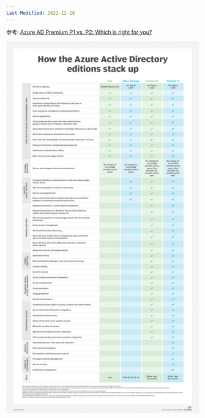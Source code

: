 ```yaml
---
Last Modified: 2022-12-18
---
```


参考: [Azure AD Premium P1 vs. P2: Which is right for you?](https://www.techtarget.com/searchwindowsserver/tip/Azure-AD-Premium-P1-vs-P2-Which-is-right-for-you)

![](https://raw.githubusercontent.com/caliburn1994/caliburn1994.github.io/master/images/202212190020471.png)
